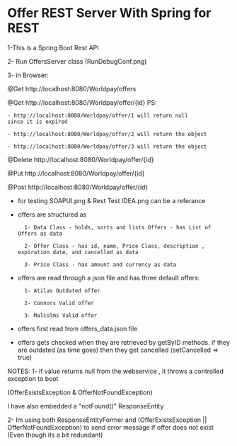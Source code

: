 # Offer REST Server With Spring for REST
1-This is a Spring Boot Rest API

2- Run OffersServer class
(RunDebugConf.png)

3- in Browser:

@Get
http://localhost:8080/Worldpay/offers

@Get
http://localhost:8080/Worldpay/offer/{id}
PS:
	
	- http://localhost:8080/Worldpay/offer/1 will return null 
	since it is expired

	- http://localhost:8080/Worldpay/offer/2 will return the object

	- http://localhost:8080/Worldpay/offer/3 will return the object

@Delete
http://localhost:8080/Worldpay/offer/{id}

@Put
http://localhost:8080/Worldpay/offer/{id}

@Post
http://localhost:8080/Worldpay/offer/{id}
- for testing SOAPUI.png & Rest Test IDEA.png can be a referance

- offers are structured as
        
        1- Data Class - holds, sorts and lists Offers - has List of Offers as data
        
        2- Offer Class - has id, name, Price Class, description , expiration date, and cancelled as data
        
        3- Price Class - has amount and currency as data

- offers are read through a json file and has three default offers:

		1- Atilas Outdated offer
		
		2- Connors Valid offer
		
		3- Malcolms Valid offer


- offers first read from offers_data.json file 

- offers gets checked when they are retrieved by getByID methods.
if they are outdated (as time goes) then they get cancelled 
(setCancelled => true)




NOTES:
1- if value returns null from the webservice ,
it throws a controlled exception to boot

(OfferExistsException & OfferNotFoundException)

I  have also embedded a "notFound()" ResponseEntity 

2- Im using both ResponseEntityFormer and
 (OfferExistsException || OfferNotFoundException) to send error message 
 if offer does not exist (Even though its a bit redundant)


